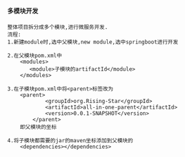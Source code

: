 #### 多模块开发
    整体项目拆分成多个模块,进行微服务开发.
    流程:
    1.新建module时,选中父模块,new module,选中springboot进行开发
    
    2.在父模块pom.xml中
        <modules>
           <module>子模块的artifactId</module>
        </modules>
    
    3.在子模块pom.xml中将<parent>标签改为
        <parent>
                <groupId>org.Rising-Star</groupId>
                <artifactId>all-in-one-parent</artifactId>
                <version>0.0.1-SNAPSHOT</version>
            </parent>
        即父模块的坐标
        
    4.将子模块都需要的jar的maven坐标添加到父模块的
        <dependencies></dependencies>
